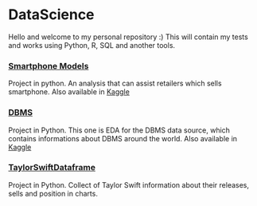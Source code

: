 # DataScience
Hello and welcome to my personal repository :) This will contain my tests and works using Python, R, SQL and another tools.

### [**Smartphone Models**](https://github.com/vaugsss/DataScience/blob/main/Smarpthones_Clustering.ipynb)

Project in python. An analysis that can assist retailers which sells smartphone. Also available in [Kaggle](https://www.kaggle.com/code/vaugss/smartphones-clustering)

### [**DBMS**](https://github.com/vaugsss/DataScience/blob/main/DBMS.ipynb)

Project in Python. This one is EDA for the DBMS data source, which contains informations about DBMS around the world. Also available in [Kaggle](https://www.kaggle.com/code/vaugss/dbms-eda)


### [**TaylorSwiftDataframe**](https://github.com/vaugsss/DataScience/blob/main/TaylorSwiftDataframe.ipynb)

Project in Python. Collect of Taylor Swift information about their releases, sells and position in charts.

